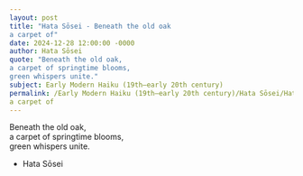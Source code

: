```yaml
---
layout: post
title: "Hata Sōsei - Beneath the old oak  
a carpet of"
date: 2024-12-28 12:00:00 -0000
author: Hata Sōsei
quote: "Beneath the old oak,  
a carpet of springtime blooms,  
green whispers unite."
subject: Early Modern Haiku (19th–early 20th century)
permalink: /Early Modern Haiku (19th–early 20th century)/Hata Sōsei/Hata Sōsei - Beneath the old oak  
a carpet of
---
```


Beneath the old oak,  
a carpet of springtime blooms,  
green whispers unite.

- Hata Sōsei
